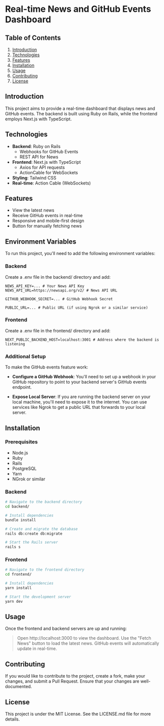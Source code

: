 # Real-time News and GitHub Events Dashboard

## Table of Contents

1. [Introduction](#introduction)
2. [Technologies](#technologies)
3. [Features](#features)
4. [Installation](#installation)
5. [Usage](#usage)
6. [Contributing](#contributing)
7. [License](#license)

## Introduction

This project aims to provide a real-time dashboard that displays news and GitHub events. The backend is built using Ruby on Rails, while the frontend employs Next.js with TypeScript.

## Technologies

- **Backend**: Ruby on Rails
  - Webhooks for GitHub Events
  - REST API for News
- **Frontend**: Next.js with TypeScript
  - Axios for API requests
  - ActionCable for WebSockets
- **Styling**: Tailwind CSS
- **Real-time**: Action Cable (WebSockets)

## Features

- View the latest news
- Receive GitHub events in real-time
- Responsive and mobile-first design
- Button for manually fetching news

## Environment Variables
To run this project, you'll need to add the following environment variables:

### Backend
Create a .env file in the backend/ directory and add:

```env
NEWS_API_KEY=... # Your News API Key
NEWS_API_URL=https://newsapi.org/v2/ # News API URL

GITHUB_WEBHOOK_SECRET=... # GitHub Webhook Secret

PUBLIC_URL=... # Public URL (if using Ngrok or a similar service)
```

### Frontend
Create a .env file in the frontend/ directory and add:

```env
NEXT_PUBLIC_BACKEND_HOST=localhost:3001 # Address where the backend is listening
```

### Additional Setup
To make the GitHub events feature work:

- **Configure a GitHub Webhook**: You'll need to set up a webhook in your GitHub repository to point to your backend server's GitHub events endpoint.

- **Expose Local Server**: If you are running the backend server on your local machine, you'll need to expose it to the internet. You can use services like Ngrok to get a public URL that forwards to your local server.

## Installation

### Prerequisites

- Node.js
- Ruby
- Rails
- PostgreSQL
- Yarn
- NGrok or similar

### Backend

```bash
# Navigate to the backend directory
cd backend/

# Install dependencies
bundle install

# Create and migrate the database
rails db:create db:migrate

# Start the Rails server
rails s
```

### Frontend

```bash
# Navigate to the frontend directory
cd frontend/

# Install dependencies
yarn install

# Start the development server
yarn dev
```

## Usage
Once the frontend and backend servers are up and running:

> Open http://localhost:3000 to view the dashboard.
Use the "Fetch News" button to load the latest news.
GitHub events will automatically update in real-time.

## Contributing
If you would like to contribute to the project, create a fork, make your changes, and submit a Pull Request. Ensure that your changes are well-documented.

## License
This project is under the MIT License. See the LICENSE.md file for more details.
